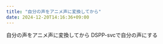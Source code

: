```yaml
---
title: "自分の声をアニメ声に変換してから"
date: 2024-12-20T14:16:36+09:00
---
```

自分の声をアニメ声に変換してから
DSPP-svcで自分の声にする
